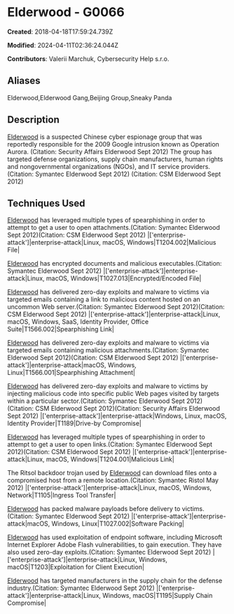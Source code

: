 # Elderwood - G0066

**Created**: 2018-04-18T17:59:24.739Z

**Modified**: 2024-04-11T02:36:24.044Z

**Contributors**: Valerii Marchuk, Cybersecurity Help s.r.o.

## Aliases

Elderwood,Elderwood Gang,Beijing Group,Sneaky Panda

## Description

[Elderwood](https://attack.mitre.org/groups/G0066) is a suspected Chinese cyber espionage group that was reportedly responsible for the 2009 Google intrusion known as Operation Aurora. (Citation: Security Affairs Elderwood Sept 2012) The group has targeted defense organizations, supply chain manufacturers, human rights and nongovernmental organizations (NGOs), and IT service providers. (Citation: Symantec Elderwood Sept 2012) (Citation: CSM Elderwood Sept 2012)

## Techniques Used


[Elderwood](https://attack.mitre.org/groups/G0066) has leveraged multiple types of spearphishing in order to attempt to get a user to open attachments.(Citation: Symantec Elderwood Sept 2012)(Citation: CSM Elderwood Sept 2012)
|['enterprise-attack']|enterprise-attack|Linux, macOS, Windows|T1204.002|Malicious File|


[Elderwood](https://attack.mitre.org/groups/G0066) has encrypted documents and malicious executables.(Citation: Symantec Elderwood Sept 2012)
|['enterprise-attack']|enterprise-attack|Linux, macOS, Windows|T1027.013|Encrypted/Encoded File|


[Elderwood](https://attack.mitre.org/groups/G0066) has delivered zero-day exploits and malware to victims via targeted emails containing a link to malicious content hosted on an uncommon Web server.(Citation: Symantec Elderwood Sept 2012)(Citation: CSM Elderwood Sept 2012)
|['enterprise-attack']|enterprise-attack|Linux, macOS, Windows, SaaS, Identity Provider, Office Suite|T1566.002|Spearphishing Link|


[Elderwood](https://attack.mitre.org/groups/G0066) has delivered zero-day exploits and malware to victims via targeted emails containing malicious attachments.(Citation: Symantec Elderwood Sept 2012)(Citation: CSM Elderwood Sept 2012)
|['enterprise-attack']|enterprise-attack|macOS, Windows, Linux|T1566.001|Spearphishing Attachment|


[Elderwood](https://attack.mitre.org/groups/G0066) has delivered zero-day exploits and malware to victims by injecting malicious code into specific public Web pages visited by targets within a particular sector.(Citation: Symantec Elderwood Sept 2012)(Citation: CSM Elderwood Sept 2012)(Citation: Security Affairs Elderwood Sept 2012)
|['enterprise-attack']|enterprise-attack|Windows, Linux, macOS, Identity Provider|T1189|Drive-by Compromise|


[Elderwood](https://attack.mitre.org/groups/G0066) has leveraged multiple types of spearphishing in order to attempt to get a user to open links.(Citation: Symantec Elderwood Sept 2012)(Citation: CSM Elderwood Sept 2012)
|['enterprise-attack']|enterprise-attack|Linux, macOS, Windows|T1204.001|Malicious Link|


The Ritsol backdoor trojan used by [Elderwood](https://attack.mitre.org/groups/G0066) can download files onto a compromised host from a remote location.(Citation: Symantec Ristol May 2012)
|['enterprise-attack']|enterprise-attack|Linux, macOS, Windows, Network|T1105|Ingress Tool Transfer|


[Elderwood](https://attack.mitre.org/groups/G0066) has packed malware payloads before delivery to victims.(Citation: Symantec Elderwood Sept 2012)
|['enterprise-attack']|enterprise-attack|macOS, Windows, Linux|T1027.002|Software Packing|


[Elderwood](https://attack.mitre.org/groups/G0066) has used exploitation of endpoint software, including Microsoft Internet Explorer Adobe Flash vulnerabilities, to gain execution. They have also used zero-day exploits.(Citation: Symantec Elderwood Sept 2012)
|['enterprise-attack']|enterprise-attack|Linux, Windows, macOS|T1203|Exploitation for Client Execution|


[Elderwood](https://attack.mitre.org/groups/G0066) has targeted manufacturers in the supply chain for the defense industry.(Citation: Symantec Elderwood Sept 2012)
|['enterprise-attack']|enterprise-attack|Linux, Windows, macOS|T1195|Supply Chain Compromise|

